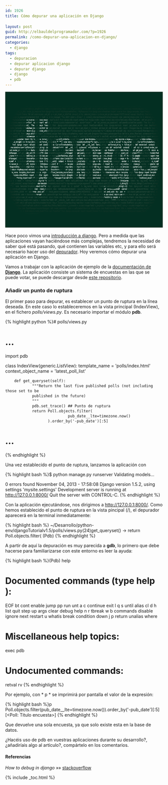 ```yaml
---
id: 1926
title: Cómo depurar una aplicación en Django

layout: post
guid: http://elbauldelprogramador.com/?p=1926
permalink: /como-depurar-una-aplicacion-en-django/
categories:
  - django
tags:
  - depuracion
  - depurar aplicacion django
  - depurar django
  - django
  - pdb
---
```

<img src="/images/2013/09/Introducción-a-Django-–-Instalación-y-primer-proyecto2-1024x575.png" alt="Cómo depurar una aplicación en django" width="770" height="432" class="thumbnail aligncenter size-large wp-image-1903" />

Hace poco vimos una [introducción a django][1]. Pero a medida que las aplicaciones vayan haciéndose más complejas, tendremos la necesidad de saber qué está pasando, qué contienen las variables etc, y para ello será necesario hacer uso del [depurador][2]. Hoy veremos cómo depurar una aplicación en Django.

<!--more-->

Vamos a trabajar con la aplicación de ejemplo de la <a href="https://docs.djangoproject.com/en/1.5/intro/tutorial01/" title="Ejemplo aplicación Django" target="_blank">documentación de <strong>Django</strong></a>. La aplicación consiste un sistema de encuestas en las que se puede votar, se puede descargar desde <a href="https://github.com/algui91/djangoTutorialv1.5/" title="Ejemplo Polls Django" target="_blank">este repositorio</a>.

### Añadir un punto de ruptura

El primer paso para depurar, es establecer un punto de ruptura en la línea deseada. En este caso lo estableceremos en la vista principal (IndexView), en el fichero *polls/views.py*. Es necesario importar el módulo **pdb**.

{% highlight python %}# polls/views.py
# ...
import pdb

class IndexView(generic.ListView):
        template_name = 'polls/index.html'
        context_object_name = 'latest_poll_list'

        def get_queryset(self):
                """Return the last five published polls (not including those set to be
                published in the future)
                """
                pdb.set_trace() ## Punto de ruptura
                return Poll.objects.filter(
                                pub_date__lte=timezone.now()
                       ).order_by('-pub_date')[:5]

# ...
{% endhighlight %}

Una vez establecido el punto de ruptura, lanzamos la aplicación con

{% highlight bash %}$ python manage.py runserver
Validating models...

0 errors found
November 04, 2013 - 17:58:08
Django version 1.5.2, using settings 'mysite.settings'
Development server is running at http://127.0.0.1:8000/
Quit the server with CONTROL-C.
{% endhighlight %}

Con la aplicación ejecutándose, nos dirigimos a <a href="http://127.0.0.1:8000/" target="_blank">http://127.0.0.1:8000/</a>. Como hemos establecido el punto de ruptura en la vista pincipal (/), el depurador aparecerá en la terminal inmediatamente:

{% highlight bash %} ~/Desarrollo/python-env/djangoTutorialv1.5/polls/views.py(24)get_queryset()
-> return Poll.objects.filter(
(Pdb)
{% endhighlight %}

A partir de aquí la depuración es muy parecida a **gdb**, lo primero que debe hacerse para familiarizarse con este entorno es leer la ayuda:

{% highlight bash %}(Pdb) help

Documented commands (type help <topic>):
========================================
EOF    bt         cont      enable  jump  pp       run      unt
a      c          continue  exit    l     q        s        until
alias  cl         d         h       list  quit     step     up
args   clear      debug     help    n     r        tbreak   w
b      commands   disable   ignore  next  restart  u        whatis
break  condition  down      j       p     return   unalias  where

Miscellaneous help topics:
==========================
exec  pdb

Undocumented commands:
======================
retval  rv
{% endhighlight %}

Por ejemplo, con * p <exp>* se imprimirá por pantalla el valor de la expresión:

{% highlight bash %}p Poll.objects.filter(pub_date__lte=timezone.now()).order_by('-pub_date')[:5]
[<Poll: Titulo encuesta>]
{% endhighlight %}

Que devuelve una sola encuesta, ya que solo existe esta en la base de datos.

¿Hacéis uso de pdb en vuestras aplicaciones durante su desarrollo?, ¿añadiríais algo al artículo?, compártelo en los comentarios.

#### Referencias

*How to debug in django* »» <a href="http://stackoverflow.com/questions/1118183/how-to-debug-in-django-the-good-way" target="_blank">stackoverflow</a>



 [1]: http://elbauldelprogramador.com/django/introduccion-django-instalacion-y-primer-proyecto/ "Introducción a Django – Instalación y primer proyecto"
 [2]: http://elbauldelprogramador.com/?s=gdb&submit= "Depuradores"


{% include _toc.html %}

